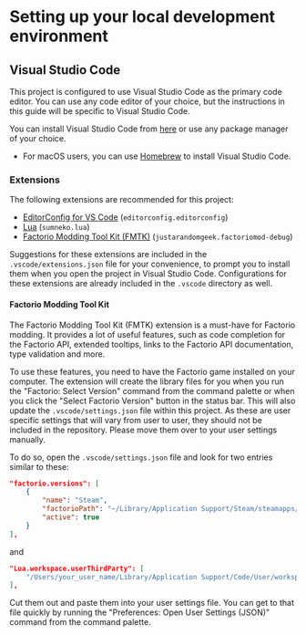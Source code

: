 # Setting up your local development environment

## Visual Studio Code

This project is configured to use Visual Studio Code as the primary code editor.
You can use any code editor of your choice, but the instructions in this guide will be specific to Visual Studio Code.

You can install Visual Studio Code from [here](https://code.visualstudio.com/) or use any package manager of your choice.

- For macOS users, you can use [Homebrew](https://brew.sh/) to install Visual Studio Code.

### Extensions

The following extensions are recommended for this project:

- [EditorConfig for VS Code](https://marketplace.visualstudio.com/items?itemName=EditorConfig.EditorConfig) (`editorconfig.editorconfig`)
- [Lua](https://marketplace.visualstudio.com/items?itemName=sumneko.lua) (`sumneko.lua`)
- [Factorio Modding Tool Kit (FMTK)](https://marketplace.visualstudio.com/items?itemName=justarandomgeek.factoriomod-debug) (`justarandomgeek.factoriomod-debug`)

Suggestions for these extensions are included in the `.vscode/extensions.json` file for your convenience,
to prompt you to install them when you open the project in Visual Studio Code.
Configurations for these extensions are already included in the `.vscode` directory as well.

#### Factorio Modding Tool Kit

The Factorio Modding Tool Kit (FMTK) extension is a must-have for Factorio modding.
It provides a lot of useful features, such as code completion for the Factorio API, extended tooltips, links to the Factorio API documentation, type validation and more.

To use these features, you need to have the Factorio game installed on your computer.
The extension will create the library files for you when you run the "Factorio: Select Version" command from the command palette or when you click the "Select Factorio Version" button in the status bar.
This will also update the `.vscode/settings.json` file within this project.
As these are user specific settings that will vary from user to user, they should not be included in the repository.
Please move them over to your user settings manually.

To do so, open the `.vscode/settings.json` file and look for two entries similar to these:

```json
"factorio.versions": [
    {
        "name": "Steam",
        "factorioPath": "~/Library/Application Support/Steam/steamapps/common/Factorio/factorio.app/Contents/MacOS/factorio",
        "active": true
    }
],
```

and

```json
"Lua.workspace.userThirdParty": [
    "/Users/your_user_name/Library/Application Support/Code/User/workspaceStorage/875550e0b6bbf54102d1ccdbe42cf16a/justarandomgeek.factoriomod-debug/sumneko-3rd"
],
```

Cut them out and paste them into your user settings file.
You can get to that file quickly by running the "Preferences: Open User Settings (JSON)" command from the command palette.
